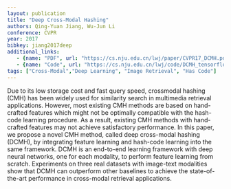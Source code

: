 ```yaml
---
layout: publication
title: "Deep Cross-Modal Hashing"
authors: Qing-Yuan Jiang, Wu-Jun Li
conference: CVPR
year: 2017
bibkey: jiang2017deep
additional_links:
   - {name: "PDF", url: "https://cs.nju.edu.cn/lwj/paper/CVPR17_DCMH.pdf"}
   - {name: "Code", url: "https://cs.nju.edu.cn/lwj/code/DCMH_tensorflow.zip"}   
tags: ["Cross-Modal","Deep Learning", "Image Retrieval", "Has Code"]
---
```

Due to its low storage cost and fast query speed, crossmodal hashing (CMH) has been widely used for similarity
search in multimedia retrieval applications. However, most
existing CMH methods are based on hand-crafted features
which might not be optimally compatible with the hash-code
learning procedure. As a result, existing CMH methods
with hand-crafted features may not achieve satisfactory
performance. In this paper, we propose a novel CMH
method, called deep cross-modal hashing (DCMH), by
integrating feature learning and hash-code learning into
the same framework. DCMH is an end-to-end learning
framework with deep neural networks, one for each modality, to perform feature learning from scratch. Experiments
on three real datasets with image-text modalities show
that DCMH can outperform other baselines to achieve
the state-of-the-art performance in cross-modal retrieval
applications.
